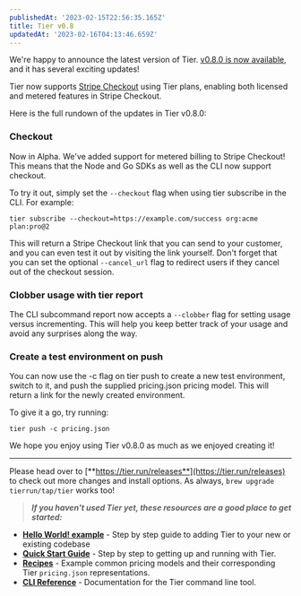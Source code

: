```yaml
---
publishedAt: '2023-02-15T22:56:35.165Z'
title: Tier v0.8
updatedAt: '2023-02-16T04:13:46.659Z'
---
```


We're happy to announce the latest version of Tier. [v0.8.0 is now available](https://github.com/tierrun/tier/releases/tag/v0.8.0), and it has several exciting updates!


Tier now supports [Stripe Checkout](https://stripe.com/docs/payments/checkout) using Tier plans, enabling both licensed and metered features in Stripe Checkout.


Here is the full rundown of the updates in Tier v0.8.0:


### Checkout


Now in Alpha. We've added support for metered billing to Stripe Checkout! This means that the Node and Go SDKs as well as the CLI now support checkout.


To try it out, simply set the `--checkout` flag when using tier subscribe in the CLI. For example:



```
tier subscribe --checkout=https://example.com/success org:acme plan:pro@2

```

This will return a Stripe Checkout link that you can send to your customer, and you can even test it out by visiting the link yourself. Don't forget that you can set the optional `--cancel_url` flag to redirect users if they cancel out of the checkout session.


### Clobber usage with tier report


The CLI subcommand report now accepts a `--clobber` flag for setting usage versus incrementing. This will help you keep better track of your usage and avoid any surprises along the way.


### Create a test environment on push


You can now use the -c flag on tier push to create a new test environment, switch to it, and push the supplied pricing.json pricing model. This will return a link for the newly created environment.


To give it a go, try running:



```
tier push -c pricing.json

```

We hope you enjoy using Tier v0.8.0 as much as we enjoyed creating it!




---


Please head over to [**https://tier.run/releases**](https://tier.run/releases) to check out more changes and install options. As always, `brew upgrade tierrun/tap/tier` works too!



> 
> ***If you haven't used Tier yet, these resources are a good place to get started:***
> 
> 
> 


* [**Hello World! example**](https://blog.tier.run/tier-hello-world-demo) - Step by step guide to adding Tier to your new or existing codebase
* [**Quick Start Guide**](https://tier.run/docs/quickstart) - Step by step to getting up and running with Tier.
* [**Recipes**](https://tier.run/docs/recipes) - Example common pricing models and their corresponding Tier `pricing.json` representations.
* [**CLI Reference**](https://tier.run/docs/cli) - Documentation for the Tier command line tool.



